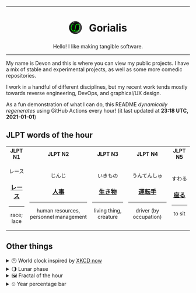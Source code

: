 ***

<h1 align="center">
<sub>
    <img src="readme/resources/avatar.png" height="36">
</sub>
&nbsp;
Gorialis
</h1>
<p align="center">
Hello! I like making tangible software.
</p>

***

My name is Devon and this is where you can view my public projects. I have a mix of stable and experimental projects, as well as some more comedic repositories.

I work in a handful of different disciplines, but my recent work tends mostly towards reverse engineering, DevOps, and graphical/UX design.

As a fun demonstration of what I can do, this README *dynamically regenerates* using GitHub Actions every hour! (it last updated at **23:18 UTC, 2021-01-01**)

<h2>JLPT words of the hour</h2>
<table>
    <tr>
        <th>JLPT N1</th>
        <th>JLPT N2</th>
        <th>JLPT N3</th>
        <th>JLPT N4</th>
        <th>JLPT N5</th>
    </tr>
    <tr>
        <td>
            <p align="center">レース</p>
            <h3 align="center"><b><a href="https://jisho.org/search/%E3%83%AC%E3%83%BC%E3%82%B9">レース</a></b></h3>
            <hr>
            <p align="center">race;<br> lace</p>
        </td>
        <td>
            <p align="center">じんじ</p>
            <h3 align="center"><b><a href="https://jisho.org/search/%E4%BA%BA%E4%BA%8B">人事</a></b></h3>
            <hr>
            <p align="center">human resources,<wbr> personnel management</p>
        </td>
        <td>
            <p align="center">いきもの</p>
            <h3 align="center"><b><a href="https://jisho.org/search/%E7%94%9F%E3%81%8D%E7%89%A9">生き物</a></b></h3>
            <hr>
            <p align="center">living thing,<wbr> creature</p>
        </td>
        <td>
            <p align="center">うんてんしゅ</p>
            <h3 align="center"><b><a href="https://jisho.org/search/%E9%81%8B%E8%BB%A2%E6%89%8B">運転手</a></b></h3>
            <hr>
            <p align="center">driver (by occupation)</p>
        </td>
        <td>
            <p align="center">すわる</p>
            <h3 align="center"><b><a href="https://jisho.org/search/%E5%BA%A7%E3%82%8B">座る</a></b></h3>
            <hr>
            <p align="center">to sit</p>
        </td>
    </tr>
</table>

<h2>Other things</h2>
<details>
<summary>🕚  World clock inspired by <a href="https://xkcd.com/now">XKCD now</a></summary>

> <img src="generated/now.png" width="512">

</details>
<details>
<summary>🌖 Lunar phase</summary>

The moon is approximately 63.99% through its phase (Waning Gibbous).

</details>
<details>
<summary>&#x1f5bc; Fractal of the hour</summary>

> <img src="generated/fractal.png" width="512">

</details>
<details>
<summary>&#x23f2; Year percentage bar</summary>
<pre><code>2021 [▁▁▁▁▁▁▁▁▁▁▁▁▁▁▁▁▁▁▁▁] 0.27%</code></pre>
</details>
